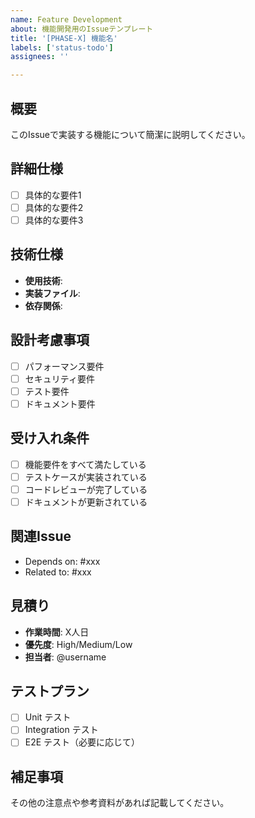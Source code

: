 ```yaml
---
name: Feature Development
about: 機能開発用のIssueテンプレート
title: '[PHASE-X] 機能名'
labels: ['status-todo']
assignees: ''

---
```


## 概要
このIssueで実装する機能について簡潔に説明してください。

## 詳細仕様
- [ ] 具体的な要件1
- [ ] 具体的な要件2
- [ ] 具体的な要件3

## 技術仕様
- **使用技術**:
- **実装ファイル**:
- **依存関係**:

## 設計考慮事項
- [ ] パフォーマンス要件
- [ ] セキュリティ要件
- [ ] テスト要件
- [ ] ドキュメント要件

## 受け入れ条件
- [ ] 機能要件をすべて満たしている
- [ ] テストケースが実装されている
- [ ] コードレビューが完了している
- [ ] ドキュメントが更新されている

## 関連Issue
- Depends on: #xxx
- Related to: #xxx

## 見積り
- **作業時間**: X人日
- **優先度**: High/Medium/Low
- **担当者**: @username

## テストプラン
- [ ] Unit テスト
- [ ] Integration テスト
- [ ] E2E テスト（必要に応じて）

## 補足事項
その他の注意点や参考資料があれば記載してください。
